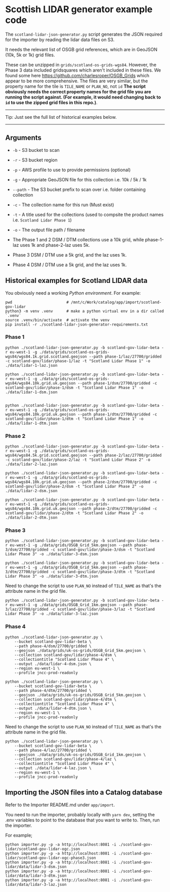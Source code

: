 # Scottish LIDAR generator example code

The `scotland-lidar-json-generator.py` script generates the JSON required for the importer by reading the lidar data files on S3.

It needs the relevant list of OSGB grid references, which are in GeoJSON (10k, 5k or 1k) grid files.

These can be unzipped in `grids/scotland-os-grids-wgs84`. However, the Phase 3 data included gridsquares which aren't included in these files. We found some here https://github.com/charlesroper/OSGB_Grids which appear to be more comprehensive. The files are very similar, but the property name for the tile is `TILE_NAME` or `PLAN_NO`, not `id` **The script obviously needs the correct property names for the grid file you are running the script against. (For example, it would need changing back to `id` to use the zipped grid files in this repo.)**.

*****************************************************
Tip: Just see the full list of historical examples below.
*****************************************************

## Arguments

- `-b` - S3 bucket to scan
- `-r` - S3 bucket region
- `-p` - AWS profile to use to provide permissions (optional)
- `-g` - Appropriate GeoJSON file for this collection i.e. 10k / 5k / 1k
- `--path` - The S3 bucket prefix to scan over i.e. folder containing collection
- `-c` - The collection name for this run (Must exist)
- `-t` - A title used for the collections (used to compsite the product names i.e. `Scotland Lidar Phase 1`)
- `-o` - The output file path / filename

- The Phase 1 and 2 DSM / DTM collections use a 10k grid, while phase-1-laz uses 1k and phase-2-laz uses 5k.
- Phase 3 DSM / DTM use a 5k grid, and the laz uses 1k.
- Phase 4 DSM / DTM use a 5k grid, and the laz uses 1k.

## Historical examples for Scotland LIDAR data

You obviously need a working *Python environment*. For example:

    pwd                        # /mnt/c/Work/catalog/app/import/scotland-gov-lidar
    python3 -m venv .venv      # make a python virtual env in a dir called `.venv`
    source .venv/bin/activate  # activate the venv
    pip install -r ./scotland-lidar-json-generator-requirements.txt

### Phase 1

    python ./scotland-lidar-json-generator.py -b scotland-gov-lidar-beta -r eu-west-1 -g ./data/grids/scotland-os-grids-wgs84/wgs84.1k.grid.scotland.geojson --path phase-1/laz/27700/gridded -c scotland-gov/lidar/phase-1/laz -t "Scotland Lidar Phase 1" -o ./data/lidar-1-laz.json

    python ./scotland-lidar-json-generator.py -b scotland-gov-lidar-beta -r eu-west-1 -g ./data/grids/scotland-os-grids-wgs84/wgs84.10k.grid.uk.geojson --path phase-1/dsm/27700/gridded -c scotland-gov/lidar/phase-1/dsm -t "Scotland Lidar Phase 1" -o ./data/lidar-1-dsm.json


    python ./scotland-lidar-json-generator.py -b scotland-gov-lidar-beta -r eu-west-1 -g ./data/grids/scotland-os-grids-wgs84/wgs84.10k.grid.uk.geojson --path phase-1/dtm/27700/gridded -c scotland-gov/lidar/phase-1/dtm -t "Scotland Lidar Phase 1" -o ./data/lidar-1-dtm.json

### Phase 2

    python ./scotland-lidar-json-generator.py -b scotland-gov-lidar-beta -r eu-west-1 -g ./data/grids/scotland-os-grids-wgs84/wgs84.5k.grid.scotland.geojson --path phase-2/laz/27700/gridded -c scotland-gov/lidar/phase-2/laz -t "Scotland Lidar Phase 2" -o ./data/lidar-2-laz.json

    python ./scotland-lidar-json-generator.py -b scotland-gov-lidar-beta -r eu-west-1 -g ./data/grids/scotland-os-grids-wgs84/wgs84.10k.grid.uk.geojson --path phase-2/dsm/27700/gridded -c scotland-gov/lidar/phase-2/dsm -t "Scotland Lidar Phase 2" -o ./data/lidar-2-dsm.json

    python ./scotland-lidar-json-generator.py -b scotland-gov-lidar-beta -r eu-west-1 -g ./data/grids/scotland-os-grids-wgs84/wgs84.10k.grid.uk.geojson --path phase-2/dtm/27700/gridded -c scotland-gov/lidar/phase-2/dtm -t "Scotland Lidar Phase 2" -o ./data/lidar-2-dtm.json

### Phase 3

    python ./scotland-lidar-json-generator.py -b scotland-gov-lidar-beta -r eu-west-1 -g ./data/grids/OSGB_Grid_5km.geojson --path phase-3/dsm/27700/gridded -c scotland-gov/lidar/phase-3/dsm -t "Scotland Lidar Phase 3" -o ./data/lidar-3-dsm.json

    python ./scotland-lidar-json-generator.py -b scotland-gov-lidar-beta -r eu-west-1 -g ./data/grids/OSGB_Grid_5km.geojson --path phase-3/dtm/27700/gridded -c scotland-gov/lidar/phase-3/dtm -t "Scotland Lidar Phase 3" -o ./data/lidar-3-dtm.json

Need to change the script to use `PLAN_NO` instead of `TILE_NAME` as that's the attribute name in the grid file.

    python ./scotland-lidar-json-generator.py -b scotland-gov-lidar-beta -r eu-west-1 -g ./data/grids/OSGB_Grid_1km.geojson --path phase-3/laz/27700/gridded -c scotland-gov/lidar/phase-3/laz -t "Scotland Lidar Phase 3" -o ./data/lidar-3-laz.json

### Phase 4

    python ./scotland-lidar-json-generator.py \
        --bucket scotland-gov-lidar-beta \
        --path phase-4/dsm/27700/gridded \
        --geojson ./data/grids/uk-os-grids/OSGB_Grid_5km.geojson \
        --collection scotland-gov/lidar/phase-4/dsm \
        --collectiontitle "Scotland Lidar Phase 4" \
        --output ./data/lidar-4-dsm.json \
        --region eu-west-1 \
        --profile jncc-prod-readonly

    python ./scotland-lidar-json-generator.py \
        --bucket scotland-gov-lidar-beta \
        --path phase-4/dtm/27700/gridded \
        --geojson ./data/grids/uk-os-grids/OSGB_Grid_5km.geojson \
        --collection scotland-gov/lidar/phase-4/dtm \
        --collectiontitle "Scotland Lidar Phase 4" \
        --output ./data/lidar-4-dtm.json \
        --region eu-west-1 \
        --profile jncc-prod-readonly

Need to change the script to use `PLAN_NO` instead of `TILE_NAME` as that's the attribute name in the grid file.

    python ./scotland-lidar-json-generator.py \
        --bucket scotland-gov-lidar-beta \
        --path phase-4/laz/27700/gridded \
        --geojson ./data/grids/uk-os-grids/OSGB_Grid_1km.geojson \
        --collection scotland-gov/lidar/phase-4/laz \
        --collectiontitle "Scotland Lidar Phase 4" \
        --output ./data/lidar-4-laz.json \
        --region eu-west-1 \
        --profile jncc-prod-readonly

## Importing the JSON files into a Catalog database

Refer to the Importer README.md under `app/import`.

You need to run the importer, probably locally with `yarn dev`, setting the .env variables to point to the database that you want to write to. Then, run the importer.

For example;

    python importer.py -p -a http://localhost:8081 -i ./scotland-gov-lidar/scotland-gov-lidar-ogc.json
    python importer.py -p -a http://localhost:8081 -i ./scotland-gov-lidar/scotland-gov-lidar-ogc-phase3.json
    python importer.py -p -a http://localhost:8081 -i ./scotland-gov-lidar/data/lidar-3-dsm.json
    python importer.py -p -a http://localhost:8081 -i ./scotland-gov-lidar/data/lidar-3-dtm.json
    python importer.py -p -a http://localhost:8081 -i ./scotland-gov-lidar/data/lidar-3-laz.json
